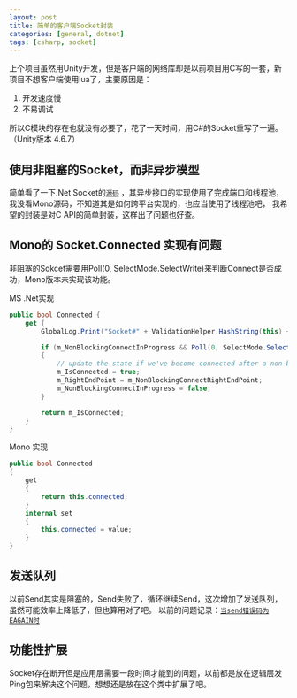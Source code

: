 ```yaml
---
layout: post
title: 简单的客户端Socket封装
categories: [general, dotnet]
tags: [csharp, socket]
---
```


上个项目虽然用Unity开发，但是客户端的网络库却是以前项目用C写的一套，新项目不想客户端使用lua了，主要原因是：

1. 开发速度慢
1. 不易调试

所以C模块的存在也就没有必要了，花了一天时间，用C#的Socket重写了一遍。（Unity版本 4.6.7）

## 使用非阻塞的Socket，而非异步模型 ##

简单看了一下.Net Socket的[`源码`] ，其异步接口的实现使用了完成端口和线程池，
我没看Mono源码，不知道其是如何跨平台实现的，也应当使用了线程池吧，
我希望的封装是对C API的简单封装，这样出了问题也好查。

## Mono的 Socket.Connected 实现有问题 ##
非阻塞的Sokcet需要用Poll(0, SelectMode.SelectWrite)来判断Connect是否成功，Mono版本未实现该功能。

MS .Net实现
    
```C#
public bool Connected {
    get {
        GlobalLog.Print("Socket#" + ValidationHelper.HashString(this) + "::Connected() m_IsConnected:"+m_IsConnected);

        if (m_NonBlockingConnectInProgress && Poll(0, SelectMode.SelectWrite))
        {
            // update the state if we've become connected after a non-blocking connect
            m_IsConnected = true;
            m_RightEndPoint = m_NonBlockingConnectRightEndPoint;
            m_NonBlockingConnectInProgress = false;
        }

        return m_IsConnected;
    }
}
```

Mono 实现

```C#
public bool Connected
{
	get
	{
		return this.connected;
	}
	internal set
	{
		this.connected = value;
	}
}
```

## 发送队列 ##
以前Send其实是阻塞的，Send失败了，循环继续Send，这次增加了发送队列，虽然可能效率上降低了，但也算用对了吧。
以前的问题记录：[`当send错误码为EAGAIN时`]

## 功能性扩展 ##
Socket存在断开但是应用层需要一段时间才能到的问题，以前都是放在逻辑层发Ping包来解决这个问题，想想还是放在这个类中扩展了吧。

[`源码`]: http://referencesource.microsoft.com
[`当send错误码为EAGAIN时`]: ../epoll_socket/#send

